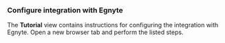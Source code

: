 ### Configure integration with Egnyte

The **Tutorial** view contains instructions for configuring the integration with Egnyte. Open a new browser tab and perform the listed steps.
